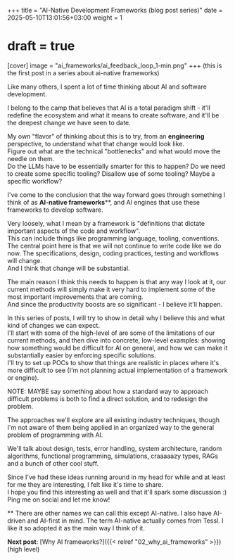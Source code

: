 +++
title = "AI-Native Development Frameworks (blog post series)"
date = 2025-05-10T13:01:56+03:00
weight = 1
# draft = true
[cover]
  image = "ai_frameworks/ai_feedback_loop_1-min.png"
+++
(this is the first post in a series about ai-native frameworks)

Like many others, I spent a lot of time thinking about AI and software development.

I belong to the camp that believes that AI is a total paradigm shift - it'll redefine the ecosystem and what it means to
create software, and it'll be the deepest change we have seen to date.  

My own "flavor" of thinking about this is to try, from an **engineering** perspective, to understand what that change
would look like.  
Figure out what are the technical "bottlenecks" and what would move the needle on them.  
Do the LLMs have to be essentially smarter for this to happen? Do we need to create some specific tooling?
Disallow use of some tooling? Maybe a specific workflow?

I've come to the conclusion that the way forward goes through something I think of as **AI-native frameworks****, and 
AI engines that use these frameworks to develop software.  

Very loosely, what I mean by a framework is "definitions that dictate important aspects of the code and workflow".  
This can include things like programming language, tooling, conventions.  
The central point here is that we will not continue to write code like we do now. The specifications, design, coding
practices, testing and workflows will change.  
And I think that change will be substantial.

The main reason I think this needs to happen is that any way I look at it, our current methods will simply make it very
hard to implement some of the most important improvements that are coming.  
And since the productivity boosts are so significant - I believe it'll happen.  

In this series of posts, I will try to show in detail why I believe this and what kind of changes we can expect.  
I'll start with some of the high-level of are some of the limitations of our current methods, 
and then dive into concrete, low-level examples: showing how something would be difficult for AI on general, and how
we can make it substantially easier by enforcing specific solutions.  
I'll try to set up POCs to show that things are realistic in places where it's more difficult to see (I'm not planning
actual implementation of a framework or engine).

NOTE: MAYBE say something about how a standard way to approach difficult problems is both to find a direct solution, and
to redesign the problem.

The approaches we'll explore are all existing industry techniques, though I'm not aware of them being applied in an organized way to the general problem of programming with AI.



We'll talk about design, tests, error handling, system architecture, random algorithms, 
functional programming, simulations, craaaaazy types, RAGs and a bunch of other cool stuff.  

Since I've had these ideas running around in my head for while and at least for me they are interesting, I felt like
it's time to share.  
I hope you find this interesting as well and that it'll spark some discussion :)  
Ping me on social and let me know!


** There are other names we can call this except AI-native. I also have AI-driven and AI-first in mind. The term 
AI-native actually comes from Tessl. I like it so adopted it as the main way I think of it.

**Next post**: [Why AI frameworks?]({{< relref "02_why_ai_frameworks" >}}) (high level)

